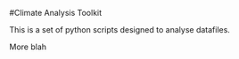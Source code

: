 #Climate Analysis Toolkit

This is a set of python scripts designed to analyse datafiles.

More blah
